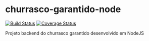 # churrasco-garantido-node

[![Build Status](https://travis-ci.org/LeonardoHabitzreuter/churrasco-garantido-node.svg?branch=master)](https://travis-ci.org/LeonardoHabitzreuter/churrasco-garantido-node)
[![Coverage Status](https://coveralls.io/repos/github/LeonardoHabitzreuter/churrasco-garantido-node/badge.svg?branch=master)](https://coveralls.io/github/LeonardoHabitzreuter/churrasco-garantido-node?branch=master)

Projeto backend do churrasco garantido desenvolvido em NodeJS
